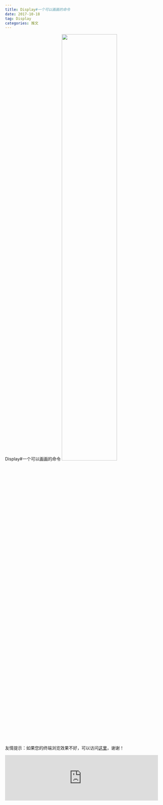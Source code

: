 ```yaml
---
title: Display#一个可以画画的命令
date: 2017-10-18
tag: Display
categories: 推文
---
```

Display#一个可以画画的命令
<img src="http://mmbiz.qpic.cn/mmbiz_jpg/ACviaWTBFxhbMvXgOiaqWuqbQ3ibhPCz5cYAsGRRyx02RR0zAvqu4mRJLOkBon50eQtHHJo3HaJdMDfSMrVTMGx4w/0?wx_fmt.jpeg" style="width: 60%; height: auto;"/><!--more-->
友情提示：如果您的终端浏览效果不好，可以访问[这里](https://stata-club.github.io/stata_article/2017-10-18.html)，谢谢！
<iframe src="https://stata-club.github.io/stata_article/2017-10-18.html" id="iframepage" frameborder="0" scrolling="no" marginheight="0" marginwidth="0" width="100%" onLoad="iFrameHeight()"></iframe>
<script type="text/javascript" language="javascript">
function iFrameHeight() {
var ifm= document.getElementById("iframepage");
var subWeb = document.frames ? document.frames["iframepage"].document : ifm.contentDocument;   
if(ifm != null && subWeb != null) {
 ifm.height = subWeb.body.scrollHeight;
} 
} 
</script> 